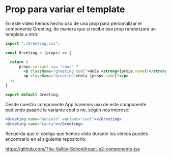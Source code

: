 # Prop para variar el template

En este vídeo hemos hecho uso de una prop para personalizar el componente Greeting, de manera que si recibe esa prop renderizará un template u otro:

```jsx
import "./Greeting.css";

const Greeting = (props) => {

  return (
      props.variant === "cool" ?
        <p className="greeting cool">Hola <strong>{props.name}!</strong></p> :
        <p className="greeting">Hola {props.name}!</p>
  );
}

export default Greeting;
```

Desde nuestro componente App haremos uso de este componente pudiendo pasarle la variante cool o no, según nos interese:

```jsx
<Greeting name="Gonzalo" variant="cool"></Greeting>
<Greeting name="Laura"></Greeting>
```

Recuerda que el código que hemos visto durante los vídeos puedes encontrarlo en el siguiente repositorio:

<https://github.com/The-Valley-School/react-s2-components-jsx>
